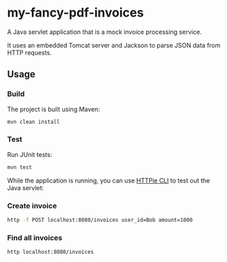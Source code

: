 # my-fancy-pdf-invoices

A Java servlet application that is a mock invoice processing service.

It uses an embedded Tomcat server and Jackson to parse JSON data from HTTP requests.

## Usage

### Build

The project is built using Maven:

```bash
mvn clean install
```

### Test

Run JUnit tests:

```bash
mvn test
```

While the application is running, you can use [HTTPie CLI](https://httpie.io/cli) to test out the Java servlet:

### Create invoice

```bash
http -f POST localhost:8080/invoices user_id=Bob amount=1000
```

### Find all invoices

```bash
http localhost:8080/invoices
```
